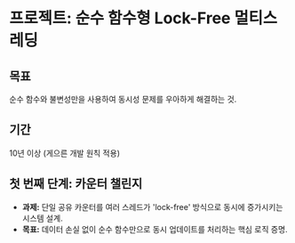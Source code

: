 # 프로젝트: 순수 함수형 Lock-Free 멀티스레딩

## 목표
순수 함수와 불변성만을 사용하여 동시성 문제를 우아하게 해결하는 것.

## 기간
10년 이상 (게으른 개발 원칙 적용)

## 첫 번째 단계: 카운터 챌린지

*   **과제:** 단일 공유 카운터를 여러 스레드가 'lock-free' 방식으로 동시에 증가시키는 시스템 설계.
*   **목표:** 데이터 손실 없이 순수 함수만으로 동시 업데이트를 처리하는 핵심 로직 증명.
